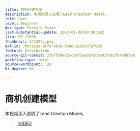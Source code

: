```yaml
---
title: 商机创建模型
description: 本视频深入说明了Lead Creation Model。
role: User
level: Beginner
doc-type: Feature Video
last-substantial-update: 2023-01-06T00:00:00Z
jira: KT-11695
thumbnail: 347227.jpeg
exl-id: 7b6ca1ea-9cfe-4b3a-b4a0-a150cd7af0eb
feature: Attribution
source-git-commit: 2fb7fa9e72cc89f3ae867cbbc02fd62fb4b485e6
workflow-type: tm+mt
source-wordcount: '28'
ht-degree: 0%

---
```


# 商机创建模型

本视频深入说明了Lead Creation Model。

>[!VIDEO](https://video.tv.adobe.com/v/347227/?quality=12&learn=on)

